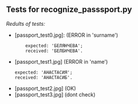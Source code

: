 ## Tests for recognize_passsport.py

*Redults of tests:*
- [passport_test0.jpg]: (ERROR in 'surname')
    ```
        expected: 'БЕЛЯНЧЕВА'; 
        received: 'БЕЛБНЧЕВА'.
    ```
- [passport_test1.jpg] (ERROR in 'name')
    ```
    expected: 'АНАСТАСИЯ'; 
    received: 'АНАСТАСИБ'.
    ```
- [passport_test2.jpg] (OK)
- [passport_test3.jpg] (dont check)
